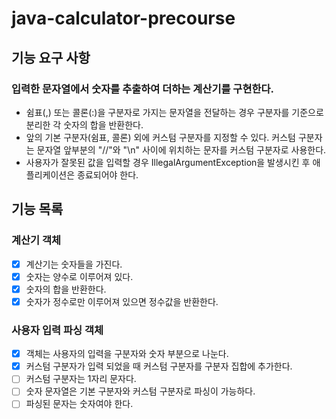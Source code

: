 # java-calculator-precourse

## 기능 요구 사항
### 입력한 문자열에서 숫자를 추출하여 더하는 계산기를 구현한다.
- 쉼표(,) 또는 콜론(:)을 구분자로 가지는 문자열을 전달하는 경우 구분자를 기준으로 분리한 각 숫자의 합을 반환한다.
- 앞의 기본 구분자(쉼표, 콜론) 외에 커스텀 구분자를 지정할 수 있다. 커스텀 구분자는 문자열 앞부분의 "//"와 "\n" 사이에 위치하는 문자를 커스텀 구분자로 사용한다.
- 사용자가 잘못된 값을 입력할 경우 IllegalArgumentException을 발생시킨 후 애플리케이션은 종료되어야 한다.

## 기능 목록

### 계산기 객체
- [X] 계산기는 숫자들을 가진다.
- [X] 숫자는 양수로 이루어져 있다.
- [X] 숫자의 합을 반환한다.
- [X] 숫자가 정수로만 이루어져 있으면 정수값을 반환한다.

### 사용자 입력 파싱 객체
- [X] 객체는 사용자의 입력을 구분자와 숫자 부분으로 나눈다.
- [X] 커스텀 구분자가 입력 되었을 때 커스텀 구분자를 구분자 집합에 추가한다.
- [ ] 커스텀 구분자는 1자리 문자다.
- [ ] 숫자 문자열은 기본 구분자와 커스텀 구분자로 파싱이 가능하다.
- [ ] 파싱된 문자는 숫자여야 한다.